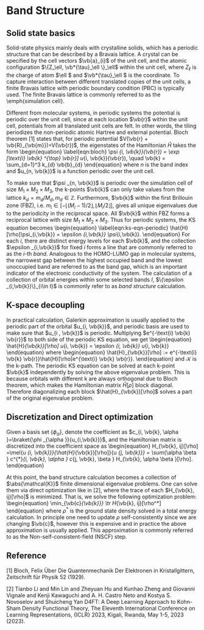 # Band Structure

## Solid state basics
Solid-state physics mainly deals with crystalline solids, which has a periodic structure that can be described by a Bravais lattice. A crystal can be specified by the cell vectors $\vb{a}_{i}$ of the unit cell, and the atomic configuration $\{Z_\ell, \vb*{\tau}_\ell  \}_\ell$ within the unit cell, where $Z_\ell$ is the charge of atom $\ell $ and $\vb*{\tau}_\ell $ is the coordinate. To capture interaction between different translated copies of the unit cells, a finite Bravais lattice with periodic boundary condition (PBC) is typically used. The finite Bravais lattice is commonly referred to as the \emph{simulation cell}.

Different from molecular systems, in periodic systems the potential is periodic over the unit cell, since at each location $\vb{r}$ within the unit cell, potentials from all translated unit cells are felt. In other words, the tiling periodizes the non-periodic atomic Hartree and external potential. Bloch theorem [1] states that, for periodic potential $V(\vb{r} + \vb{R}_{\vb{m}})=V(\vb{r})$, the eigenstates of the Hamiltonian $\hat{H}$ takes the form
\begin{equation} \label{eqn:bloch}
  \psi _{i, \vb{k}}(\vb{r}) = \exp [\text{i} \vb{k} ^{\top} \vb{r}] u_{i, \vb{k}}(\vb{r}), \quad \vb{k} = \sum_{d=1}^3 k_{d} \vb{b}_{d}
\end{equation}
where $n$ is the band index and $u_{n, \vb{k}}$ is a function periodic over the unit cell.

To make sure that $\psi _{n, \vb{k}}$ is periodic over the simulation cell of size $M_1\times M_2\times M_3$, the k-points $\vb{k}$ can only take values from the lattice $k_{d}=m_{d} / M_{d}, m_{d}\in \mathbb{Z}$. Furthermore, $\vb{k}$ within the first Brillouin zone (FBZ), i.e. $m_{i}\in [-\lfloor(M_{i}-1) / 2 \rfloor, \lfloor M_{i} / 2 \rfloor]$, gives all unique eigenvalues due to the periodicity in the reciprocal space. All $\vb{k}$ within FBZ forms a reciprocal lattice with size $M_1\times M_2\times M_3$. Thus for periodic systems, the KS equation becomes
\begin{equation} \label{eqn:ks-eqn-periodic}
\hat{H}[\rho]\psi_{i,\vb{k}}  = \epsilon _{i,\vb{k}} \psi_{i,\vb{k}}.
\end{equation}
For each $i$, there are distinct energy levels for each $\vb{k}$, and the collection $\epsilon _{i,\vb{k}}$ for fixed $i$ forms a line that are commonly referred to as the $i$-th *band*. Analogous to the HOMO-LUMO gap in molecular systems, the narrowest gap between the highest occupied band and the lowest unoccupied band are referred to as the band gap, which is an important indicator of the electronic conductivity of the system.
The calculation of a collection of orbital energies within some selected bands $I$, $\{\epsilon _{i,\vb{k}}\}_{i\in I}$ is commonly refer to as *band structure* calculation. 

## K-space decoupling
In practical calculation, Galerkin approximation is usually applied to the periodic part of the orbital $u_{i, \vb{k}}$, and periodic basis are used to make sure that $u_{i , \vb{k}}$ is periodic. Multiplying $e^{-\text{i} \vb{k} \vb{r}}$ to both side of the periodic KS equation, we get
\begin{equation}
  \hat{H}_{\vb{k}}[\rho] u_{i, \vb{k}} = \epsilon _{i, \vb{k}} u_{i, \vb{k}}
\end{equation}
where 
\begin{equation}
\hat{H}_{\vb{k}}[\rho] := e^{-\text{i} \vb{k} \vb{r}}\hat{H}[\rho]e^{\text{i} \vb{k} \vb{r}}.
\end{equation}
and $\mathcal{K}$ is the k-path. The periodic KS equation can be solved at each k-point $\vb{k}$ independently by solving the above eigenvalue problem. This is because orbitals with different k are always orthogonal due to Bloch theorem, which makes the Hamiltonian matrix $\hat{H}[\rho]$ block diagonal. Therefore diagonalizing each block $\hat{H}_{\vb{k}}[\rho]$ solves a part of the original eigenvalue problem.

## Discretization and Direct optimization
Given a basis set $\{\phi_{\alpha}\}$, denote the coefficient as $c_{i, \vb{k}, \alpha }=\braket{\phi _{\alpha }}{u_{i,\vb{k}}}$, and the Hamiltonian matrix is discretized into the coefficient space as
\begin{equation}
  H_{\vb{k}, ij}[\rho]
  =\mel{u  _{i, \vb{k}}}{\hat{H}_{\vb{k}}[\rho]}{u _{j, \vb{k}}}
  = \sum_{\alpha \beta } c^{*}_{i, \vb{k}, \alpha } c_{j, \vb{k}, \beta  } H_{\vb{k}, \alpha \beta }[\rho].
\end{equation}

At this point, the band structure calculation becomes a collection of $\abs{\mathcal{K}}$ finite dimensional eigenvalue problems. One can solve them via direct optimization like in [2], where the trace of each $H_{\vb{k}, ij}[\rho]$ is minimized. That is, we solve the following optimization problem:
\begin{equation}
\min_{\vb{c}_{\vb{k}}} \tr H_{\vb{k}, ij}[\rho^*]
\end{equation}
where $\rho^*$ is the ground state density solved in a total energy calculation. In principle one need to update $\rho$ self-consistently since we are changing $\vb{c}$, however this is expensive and in practice the above approximation is usually applied. This approximation is commonly referred to as the Non-self-consistent-field (NSCF) step.

## Reference
[1] Bloch, Felix Über Die Quantenmechanik Der Elektronen in Kristallgittern, Zeitschrift für Physik 52 (1929).

[2] Tianbo Li and Min Lin and Zheyuan Hu and Kunhao Zheng and Giovanni Vignale and Kenji Kawaguchi and A. H. Castro Neto and Kostya S. Novoselov and Shuicheng Yan D4FT: A Deep Learning Approach to Kohn-Sham Density Functional Theory, The Eleventh International Conference on Learning Representations, {ICLR} 2023, Kigali, Rwanda, May 1-5, 2023  (2023).
 
 
